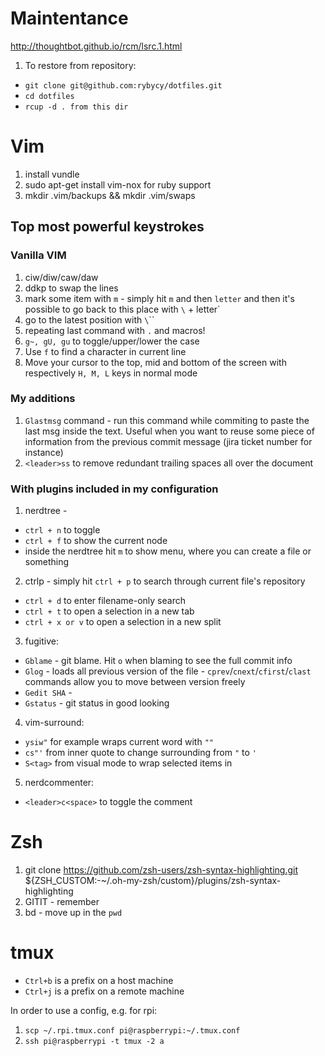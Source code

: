 # Maintentance
http://thoughtbot.github.io/rcm/lsrc.1.html

1. To restore from repository:
- `git clone git@github.com:rybycy/dotfiles.git`
- `cd dotfiles`
- `rcup -d . from this dir`

# Vim
1. install vundle
2. sudo apt-get install vim-nox for ruby support
3. mkdir .vim/backups && mkdir .vim/swaps

## Top most powerful keystrokes
### Vanilla VIM
1. ciw/diw/caw/daw
2. ddkp to swap the lines
3. mark some item with `m` - simply hit `m` and then `letter` and then it's possible to go back to this place with `\` + letter`
4. go to the latest position with `\`\``
5. repeating last command with `.` and macros!
6. `g~, gU, gu` to toggle/upper/lower the case
7. Use `f` to find a character in current line
8. Move your cursor to the top, mid and bottom of the screen with respectively `H, M, L` keys in normal mode


### My additions
1. `Glastmsg` command - run this command while commiting to paste the last msg inside the text. Useful when you want to reuse some piece of information from the previous commit message (jira ticket number for instance)
2. `<leader>ss` to remove redundant trailing spaces all over the document

### With plugins included in my configuration
1. nerdtree -
- `ctrl + n` to toggle
- `ctrl + f` to show the current node
- inside the nerdtree hit `m` to show menu, where you can create a file or something
2. ctrlp - simply hit `ctrl + p` to search through current file's repository
- `ctrl + d` to enter filename-only search
- `ctrl + t` to open a selection in a new tab
- `ctrl + x or v` to open a selection in a new split
3. fugitive:
- `Gblame` - git blame. Hit `o` when blaming to see the full commit info
- `Glog` - loads all previous version of the file - `cprev`/`cnext`/`cfirst`/`clast` commands allow you to move between version freely
- `Gedit SHA` -
- `Gstatus` - git status in good looking
4. vim-surround:
- `ysiw"` for example wraps current word with `""`
- `cs"'` from inner quote to change surrounding from `"` to `'`
- `S<tag>` from visual mode to wrap selected items in <tag>
5. nerdcommenter:
- `<leader>c<space>` to toggle the comment


# Zsh 
1. git clone https://github.com/zsh-users/zsh-syntax-highlighting.git ${ZSH_CUSTOM:-~/.oh-my-zsh/custom}/plugins/zsh-syntax-highlighting
2. GITIT - remember
3. bd - move up in the `pwd`

# tmux
- `Ctrl+b` is a prefix on a host machine
- `Ctrl+j` is a prefix on a remote machine

In order to use a config, e.g. for rpi:
1. `scp ~/.rpi.tmux.conf pi@raspberrypi:~/.tmux.conf`
2. `ssh pi@raspberrypi -t tmux -2 a` 
